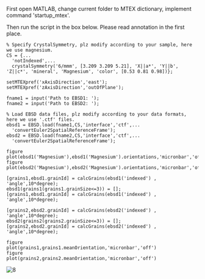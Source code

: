 First open MATLAB, change current folder to MTEX dictionary, implement command 'startup_mtex'.

Then run the script in the box below. Please read annotation in the first place.

```
% Specify CrystalSymmetry, plz modify according to your sample, here we use magnesium.
CS = {... 
  'notIndexed',...
  crystalSymmetry('6/mmm', [3.209 3.209 5.21], 'X||a*', 'Y||b', 'Z||c*', 'mineral', 'Magnesium', 'color', [0.53 0.81 0.98])};

setMTEXpref('xAxisDirection','east');
setMTEXpref('zAxisDirection','outOfPlane');

fname1 = input('Path to EBSD1: ');
fname2 = input('Path to EBSD2: ');

% Load EBSD data files, plz modify according to your data formats, here we use '.ctf' files.
ebsd1 = EBSD.load(fname1,CS,'interface','ctf',...
  'convertEuler2SpatialReferenceFrame');
ebsd2 = EBSD.load(fname2,CS,'interface','ctf',...
  'convertEuler2SpatialReferenceFrame');

figure
plot(ebsd1('Magnesium'),ebsd1('Magnesium').orientations,'micronbar','off');
figure
plot(ebsd2('Magnesium'),ebsd2('Magnesium').orientations,'micronbar','off');
```

```
[grains1,ebsd1.grainId] = calcGrains(ebsd1('indexed') , 'angle',10*degree);
ebsd1(grains1(grains1.grainSize<=3)) = [];
[grains1,ebsd1.grainId] = calcGrains(ebsd1('indexed') , 'angle',10*degree);

[grains2,ebsd2.grainId] = calcGrains(ebsd2('indexed') , 'angle',10*degree);
ebsd2(grains2(grains2.grainSize<=3)) = [];
[grains2,ebsd2.grainId] = calcGrains(ebsd2('indexed') , 'angle',10*degree);

figure
plot(grains1,grains1.meanOrientation,'micronbar','off')
figure
plot(grains2,grains2.meanOrientation,'micronbar','off')
```
![8](https://github.com/TrackRex/Track-Rex/assets/161822160/7b8f59f6-d946-40ba-aa03-7fd105af24bc)

